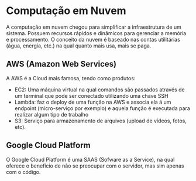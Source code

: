 # Computação em Nuvem
A computação em nuvem chegou para simplificar a infraestrutura de um sistema. Possuem recursos rápidos e dinâmicos para gerenciar a memória e processamento.
O conceito da nuvem é baseado nas contas utilitárias (água, energia, etc.) na qual quanto mais usa, mais se paga.

## AWS (Amazon Web Services)
A AWS é a Cloud mais famosa, tendo como produtos:
- EC2: Uma máquina virtual na qual comandos são passados através de um terminal que pode ser conectado utilizando uma chave SSH
- Lambda: faz o deploy de uma função na AWS e associa ela á um endpoint (micro-serviço por exemplo) e aquela função é executada para realizar algum tipo de trabalho
- S3: Serviço para armazenamento de arquivos (upload de vídeos, fotos, etc).

## Google Cloud Platform
O Google Cloud Platform é uma SAAS (Sofware as a Service), na qual oferece o benefício de não se preocupar com o servidor, mas sim apenas com o código.
